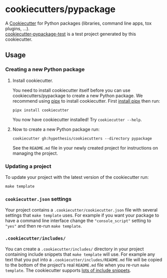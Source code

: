 cookiecutters/pypackage
=======================

A [Cookiecutter](https://cookiecutter.readthedocs.io/en/stable/) for Python
packages (libraries, command line apps, tox plugins, ...).  
[cookiecutter-pypackage-test](https://github.com/hypothesis/cookiecutter-pypackage-test)
is a test project generated by this cookiecutter.

Usage
-----

### Creating a new Python package

1. Install cookiecutter.

   You need to install cookiecutter itself before you can use
   cookiecutters/pypackage to create a new Python package. We recommend using
   [pipx](https://pypa.github.io/pipx/) to install cookiecutter.
   First [install pipx](https://pypa.github.io/pipx/#install-pipx) then run:

   ```terminal
   pipx install cookiecutter
   ```

   You now have cookiecutter installed! Try `cookiecutter --help`.

2. Now to create a new Python package run:

   ```terminal
   cookiecutter gh:hypothesis/cookiecutters --directory pypackage
   ```

   See the `README.md` file in your newly created project for instructions on
   managing the project.

### Updating a project

To update your project with the latest version of the cookiecutter run:

```terminal
make template
```

### `cookiecutter.json` settings

Your project contains a `.cookiecutter/cookiecutter.json` file with several
settings that `make template` uses. For example if you want your package to
have a command line interface change the `"console_script"` setting to `"yes"`
and then re-run `make template`.

### `.cookiecutter/includes/`

You can create a `.cookiecutter/includes/` directory in your project containing
include snippets that `make template` will use. For example any text that you
put into a `.cookiecutter/includes/README.md` file will be copied to the bottom
of the project's real `README.md` file when you re-run `make template`.
The cookiecutter supports [lots of include snippets](https://github.com/hypothesis/cookiecutters/search?q=include%28&type=code).
